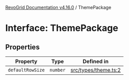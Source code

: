 [RevoGrid Documentation v4.16.0](README.md) / ThemePackage

# Interface: ThemePackage

## Properties

| Property | Type | Defined in |
| ------ | ------ | ------ |
| `defaultRowSize` | `number` | [src/types/theme.ts:2](https://github.com/revolist/revogrid/blob/09cdc1e0b86c0627e1eaa752c7fd0bb1b7b42330/src/types/theme.ts#L2) |
